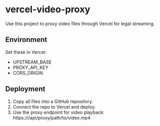 # vercel-video-proxy

Use this project to proxy video files through Vercel for legal streaming.

## Environment
Set these in Vercel:
- UPSTREAM_BASE
- PROXY_API_KEY
- CORS_ORIGIN

## Deployment
1. Copy all files into a GitHub repository.
2. Connect the repo to Vercel and deploy.
3. Use the proxy endpoint for video playback:
   https://<your-deploy>/api/proxy/path/to/video.mp4